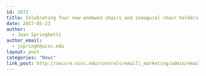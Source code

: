 ```yaml
---
id: 2672
title: Celebrating four new endowed chairs and inaugural chair holders
date: 2017-05-23
author:
  - Joan Springhetti
author_email:
  - jspringh@ucsc.edu
layout: post
categories: "News"
link_post: http://secure.ucsc.edu/controls/email\_marketing/admin/email\_marketing\_email\_viewer.aspx?sid=1069&eiid=10707&seiid=6914&usearchive=1&puid=6263a5a7-a662-4b01-85dc-8c2bf23b600c
---
```

